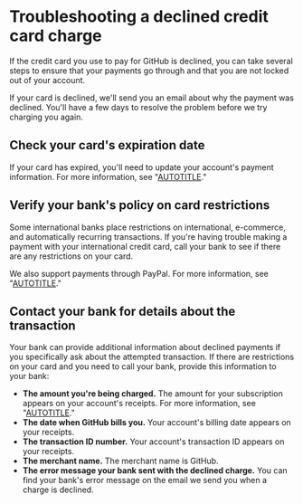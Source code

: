 # Troubleshooting a declined credit card charge

If the credit card you use to pay for GitHub is declined, you can take several steps to ensure that your payments go through and that you are not locked out of your account.

If your card is declined, we'll send you an email about why the payment was declined. You'll have a few days to resolve the problem before we try charging you again.

## Check your card's expiration date

If your card has expired, you'll need to update your account's payment information. For more information, see "[AUTOTITLE](/billing/managing-your-github-billing-settings/adding-or-editing-a-payment-method)."

## Verify your bank's policy on card restrictions

Some international banks place restrictions on international, e-commerce, and automatically recurring transactions. If you're having trouble making a payment with your international credit card, call your bank to see if there are any restrictions on your card.

We also support payments through PayPal. For more information, see "[AUTOTITLE](/billing/managing-your-github-billing-settings/adding-or-editing-a-payment-method)."

## Contact your bank for details about the transaction

Your bank can provide additional information about declined payments if you specifically ask about the attempted transaction. If there are restrictions on your card and you need to call your bank, provide this information to your bank:

- **The amount you're being charged.** The amount for your subscription appears on your account's receipts. For more information, see "[AUTOTITLE](/billing/managing-your-github-billing-settings/viewing-your-payment-history-and-receipts)."
- **The date when GitHub bills you.** Your account's billing date appears on your receipts.
- **The transaction ID number.** Your account's transaction ID appears on your receipts.
- **The merchant name.** The merchant name is GitHub.
- **The error message your bank sent with the declined charge.** You can find your bank's error message on the email we send you when a charge is declined.
